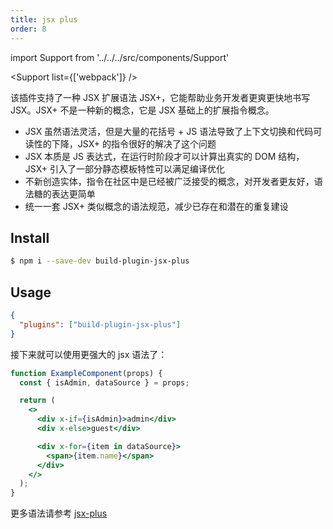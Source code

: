 ```yaml
---
title: jsx plus
order: 8
---
```


import Support from '../../../src/components/Support'

<Support list={['webpack']} />

该插件支持了一种 JSX 扩展语法 JSX+，它能帮助业务开发者更爽更快地书写 JSX。JSX+ 不是一种新的概念，它是 JSX 基础上的扩展指令概念。

- JSX 虽然语法灵活，但是大量的花括号 + JS 语法导致了上下文切换和代码可读性的下降，JSX+ 的指令很好的解决了这个问题
- JSX 本质是 JS 表达式，在运行时阶段才可以计算出真实的 DOM 结构，JSX+ 引入了一部分静态模板特性可以满足编译优化
- 不新创造实体，指令在社区中是已经被广泛接受的概念，对开发者更友好，语法糖的表达更简单
- 统一一套 JSX+ 类似概念的语法规范，减少已存在和潜在的重复建设

## Install

```bash
$ npm i --save-dev build-plugin-jsx-plus
```

## Usage

```json
{
  "plugins": ["build-plugin-jsx-plus"]
}
```

接下来就可以使用更强大的 jsx 语法了：

```jsx
function ExampleComponent(props) {
  const { isAdmin, dataSource } = props;

  return (
    <>
      <div x-if={isAdmin}>admin</div>
      <div x-else>guest</div>

      <div x-for={item in dataSource}>
        <span>{item.name}</span>
      </div>
    </>
  );
}
```

更多语法请参考 [jsx-plus](https://github.com/jsx-plus/jsx-plus/blob/master/README.zh_CN.md)
